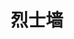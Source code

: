 ---
layout: links     # 必须
title: 烈士墙   # 可选，这是友链页的标题
links:
  - group: 现役成员
    icon: fas fa-user-tie
    desc: 新しい时代を作るのは老人ではない
    items:
    - name: 次回    # 博客名
      avatar:   # 头像链接
      url:      # 博客链接
      backgroundColor: '#FB7299' # 卡片背景颜色
      textColor: '#fff'  # 卡片文字颜色
      tags: [现任社长, 标签2]    # 标签
      desc: 一句话描述
  - group: 卒业者
    icon: fas fa-user-tie
    desc: 君は時の涙をみる
    items:
    - name: 一般社員の育てかた
      avatar: https://avatars1.githubusercontent.com/u/27397756?s=460&u=e02f28d9dad35bbb38ba66cad8df3669332c68a8&v=4  # 头像链接
      url: https://vectordigi.cf     # 博客链接
      backgroundColor: '#FB7299' # 卡片背景颜色
      textColor: '#fff'  # 卡片文字颜色
      tags: [漫研]    # 标签
      desc: 一个例子
---
